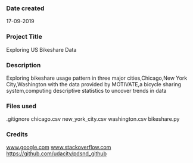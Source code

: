 ### Date created
17-09-2019

### Project Title
Exploring US Bikeshare Data

### Description
Exploring bikeshare usage pattern in three major cities,Chicago,New York City,Washington with the data provided by MOTIVATE,a bicycle sharing system,computing descriptive statistics to uncover trends in data

### Files used
.gitignore
chicago.csv
new_york_city.csv
washington.csv
bikeshare.py



### Credits
www.google.com
www.stackoverflow.com
https://github.com/udacity/pdsnd_github

